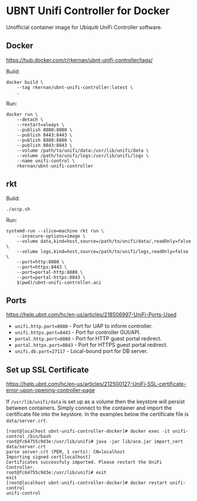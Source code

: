 # UBNT Unifi Controller for Docker

Unofficial container image for Ubiquiti UniFi Controller software.

## Docker

https://hub.docker.com/r/rkernan/ubnt-unifi-controller/tags/

Build:
```
docker build \
    --tag rkernan/ubnt-unifi-controller:latest \
    .
```

Run:
```
docker run \
    --detach \
    --restart=always \
    --publish 8080:8080 \
    --publish 8443:8443 \
    --publish 8880:8880 \
    --publish 8843:8843 \
    --volume /path/to/unifi/data:/usr/lib/unifi/data \
    --volume /path/to/unifi/logs:/usr/lib/unifi/logs \
    --name unifi-control \
    rkernan/ubnt-unifi-controller
```

## rkt

Build:
```
./accp.sh
```

Run:
```
systemd-run --slice=machine rkt run \
    --insecure-options=image \
    --volume data,kind=host,source=/path/to/unifi/data/,readOnly=false \
    --volume logs,kind=host,source=/path/to/unifi/logs,readOnly=false \
    --port=http:8080 \
    --port=https:8443 \
    --port=portal-http:8880 \
    --port=portal-https:8843 \
    $(pwd)/ubnt-unifi-controller.aci
```

## Ports

https://help.ubnt.com/hc/en-us/articles/218506997-UniFi-Ports-Used

- `unifi.http.port=8080` - Port for UAP to inform controller.
- `unifi.https.port=8443` - Port for controller GUI/API.
- `portal.http.port=8880` - Port for HTTP guest portal redirect.
- `portal.https.port=8843` - Port for HTTPS guest portal redirect.
- `unifi.db.port=27117` - Local-bound port for DB server.

## Set up SSL Certificate

https://help.ubnt.com/hc/en-us/articles/212500127-UniFi-SSL-certificate-error-upon-opening-controller-page

If `/usr/lib/unifi/data` is set up as a volume then the keystore will persist
between containers. Simply connect to the container and import the
certificate file into the keystore. In the examples below the certificate file
is `data/server.crt`.

```
[root@localhost ubnt-unifi-controller-docker]# docker exec -it unifi-control /bin/bash
root@fc64755c9d3e:/usr/lib/unifi# java -jar lib/ace.jar import_cert data/server.crt
parse server.crt (PEM, 1 certs): CN=localhost
Importing signed cert[localhost]
Certificates successfuly imported. Please restart the UniFi Controller.
root@fc64755c9d3e:/usr/lib/unifi# exit
exit
[root@localhost ubnt-unifi-controller-docker]# docker restart unifi-control
unifi-control
```
